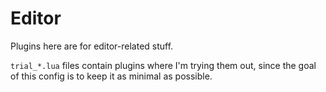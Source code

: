 # Editor

Plugins here are for editor-related stuff.

`trial_*.lua` files contain plugins where I'm trying them out, since the goal of this config is to keep it as minimal as possible.
